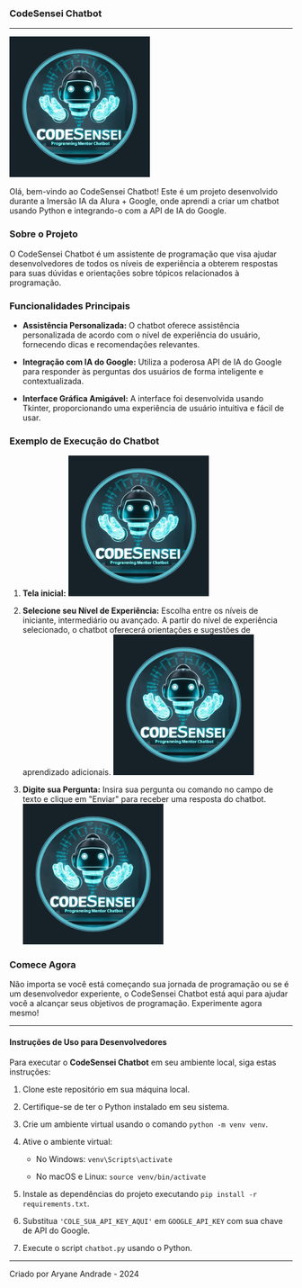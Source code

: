 ### CodeSensei Chatbot

---

![Logo do CodeSensei](img/logo2.png)

Olá, bem-vindo ao CodeSensei Chatbot! Este é um projeto desenvolvido durante a Imersão IA da Alura + Google, onde aprendi a criar um chatbot usando Python e integrando-o com a API de IA do Google.

### Sobre o Projeto

O CodeSensei Chatbot é um assistente de programação que visa ajudar desenvolvedores de todos os níveis de experiência a obterem respostas para suas dúvidas e orientações sobre tópicos relacionados à programação.

### Funcionalidades Principais

- **Assistência Personalizada:** O chatbot oferece assistência personalizada de acordo com o nível de experiência do usuário, fornecendo dicas e recomendações relevantes.
  
- **Integração com IA do Google:** Utiliza a poderosa API de IA do Google para responder às perguntas dos usuários de forma inteligente e contextualizada.
  
- **Interface Gráfica Amigável:** A interface foi desenvolvida usando Tkinter, proporcionando uma experiência de usuário intuitiva e fácil de usar.

### Exemplo de Execução do Chatbot

1.  **Tela inicial:**
![Foto da Tela inicial](img/logo2.png)

2.  **Selecione seu Nível de Experiência:** Escolha entre os níveis de iniciante, intermediário ou avançado. A partir do nível de experiência selecionado, o chatbot oferecerá orientações e sugestões de aprendizado adicionais.
![Foto do Nivel de Experiência Selecionado](img/logo2.png)

3. **Digite sua Pergunta:** Insira sua pergunta ou comando no campo de texto e clique em "Enviar" para receber uma resposta do chatbot.
![Foto do Exemplo de Pergunta ao Chat](img/logo2.png)

### Comece Agora

Não importa se você está começando sua jornada de programação ou se é um desenvolvedor experiente, o CodeSensei Chatbot está aqui para ajudar você a alcançar seus objetivos de programação. Experimente agora mesmo!

--- 

#### Instruções de Uso para Desenvolvedores

Para executar o **CodeSensei Chatbot** em seu ambiente local, siga estas instruções: 

1. Clone este repositório em sua máquina local. 

2. Certifique-se de ter o Python instalado em seu sistema. 

3. Crie um ambiente virtual usando o comando `python -m venv venv`. 

4. Ative o ambiente virtual: 

    - No Windows: `venv\Scripts\activate` 

    - No macOS e Linux: `source venv/bin/activate` 

5. Instale as dependências do projeto executando `pip install -r requirements.txt`. 

6. Substitua `'COLE_SUA_API_KEY_AQUI'` em `GOOGLE_API_KEY` com sua chave de API do Google. 

7. Execute o script `chatbot.py` usando o Python. 
--- 

Criado por Aryane Andrade - 2024
 
